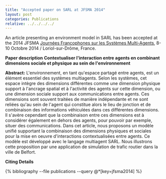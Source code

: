 ```yaml
---
title: "Accepted paper on SARL at JFSMA 2014"
layout: post
categories: Publications
relative: ../../../../
---
```


An article presenting an environment model in SARL has been accepted at the 2014 JFSMA [Journées Francophones sur les Systèmes Multi-Agents](http://jfsma14.lcis.fr/), 8-10 Octobre 2014 / Loriol-sur-Drôme, France.


**Paper description**
**Contextualiser l'interaction entre agents en combinant dimensions sociale et physique au sein de l'environnement**

**Abstract:**
L'environnement, en tant qu'espace partagé entre agents, est un élément essentiel des systèmes multiagents. Selon les systèmes, cet espace intègre des dimensions différentes comme une dimension physique support à l'ancrage spatial et à l'activité des agents sur cette dimension, ou une dimension sociale support aux communications entre agents. Ces dimensions sont souvent traitées de manière indépendante et ne sont reliées qu'au sein de l'agent qui constitue alors le lieu de jonction et de combinaison des informations véhiculées dans ces différentes dimensions. Il s'avère cependant que la combinaison entre ces dimensions est à considérer également en dehors des agents, pour pouvoir par exemple, situer des communications. Dans cet article, nous proposons un modèle unifié supportant la combinaison des dimensions physiques et sociales pour la mise en oeuvre d'interactions contextualisées entre agents. Ce modèle est développé avec le langage multiagent SARL. Nous illustrons cette proposition par une application de simulation de trafic routier dans la ville de Belfort.

**Citing Details**

{% bibliography --file publications --query @*[key=jfsma2014] %}
